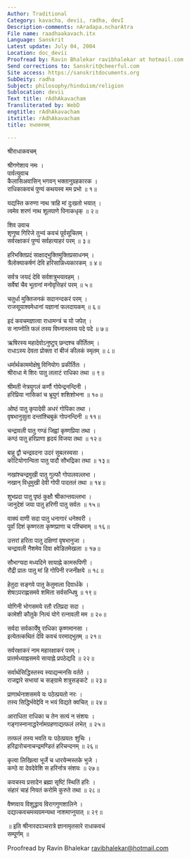 ```yaml
---
Author: Traditional
Category: kavacha, devii, radha, devI
Description-comments: nAradapa.ncharAtra
File name: raadhaakavach.itx
Language: Sanskrit
Latest update: July 04, 2004
Location: doc_devii
Proofread by: Ravin Bhalekar ravibhalekar at hotmail.com
Send corrections to: Sanskrit@cheerful.com
Site access: https://sanskritdocuments.org
SubDeity: radha
Subject: philosophy/hinduism/religion
Sublocation: devii
Text title: rAdhAkavacham
Transliterated by: WebD
engtitle: rAdhAkavacham
itxtitle: rAdhAkavacham
title: राधाकवचम्

---
```

  
 श्रीराधाकवचम्   
  
श्रीगणेशाय नमः ।  
पार्वत्युवाच  
कैलासिअवासिन् भगवन् भक्तानुग्रहकारक ।  
राधिकाकवचं पुण्यं कथयस्व मम प्रभो ॥ १॥  
  
यद्यस्ति करुणा नाथ त्राहि मां दुःखतो भयात् ।  
त्वमेव शरणं नाथ शूलपाणे पिनाकधृक् ॥ २॥  
  
शिव उवाच  
शृणुष्व गिरिजे तुभ्यं कवचं पूर्वसूचितम् ।  
सर्वरक्षाकरं पुण्यं सर्वहत्याहरं परम् ॥ ३॥  
  
हरिभक्तिप्रदं साक्षाद्भुक्तिमुक्तिप्रसाधनम् ।  
त्रैलोक्याकर्षणं देवि हरिसान्निध्यकारकम् ॥ ४॥  
  
सर्वत्र जयदं देवि सर्वशत्रुभयावहम् ।  
सर्वेषां चैव भूतानां मनोवृत्तिहरं परम् ॥ ५॥  
  
चतुर्धा मुक्तिजनकं सदानन्दकरं परम् ।  
राजसूयाश्वमेधानां यज्ञानां फलदायकम् ॥ ६॥  
  
इदं कवचमज्ञात्वा राधामन्त्रं च यो जपेत् ।  
स नाप्नोति फलं तस्य विघ्नास्तस्य पदे पदे ॥ ७॥  
  
ऋषिरस्य महादेवोऽनुष्टुप् छन्दश्च कीर्तितम् ।  
राधाऽस्य देवता प्रोक्ता रां बीजं कीलकं स्मृतम् ॥ ८॥  
  
धर्मार्थकाममोक्षेषु विनियोगः प्रकीर्तितः ।  
श्रीराधा मे शिरः पातु ललाटं राधिका तथा ॥ ९॥  
  
श्रीमती नेत्रयुगलं कर्णौ गोपेन्द्रनन्दिनी ।  
हरिप्रिया नासिकां च भ्रूयुगं शशिशोभना ॥ १०॥  
  
ओष्ठं पातु कृपादेवी अधरं गोपिका तथा ।  
वृषभानुसुता दन्तांश्चिबुकं गोपनन्दिनी ॥ ११॥  
  
चन्द्रावली पातु गण्डं जिह्वां कृष्णप्रिया तथा ।  
कण्ठं पातु हरिप्राणा हृदयं विजया तथा ॥ १२॥  
  
बाहू द्वौ चन्द्रवदना उदरं सुबलस्वसा ।  
कोटियोगान्विता पातु पादौ सौभद्रिका तथा ॥ १३॥  
  
नखांश्चन्द्रमुखी पातु गुल्फौ गोपालवल्लभा ।  
नखान् विधुमुखी देवी गोपी पादतलं तथा ॥ १४॥  
  
शुभप्रदा पातु पृष्ठं कुक्षौ श्रीकान्तवल्लभा ।  
जानुदेशं जया पातु हरिणी पातु सर्वतः ॥ १५॥  
  
वाक्यं वाणी सदा पातु धनागारं धनेश्वरी ।  
पूर्वां दिशं कृष्णरता कृष्णप्राणा च पश्चिमाम् ॥ १६॥  
  
उत्तरां हरिता पातु दक्षिणां वृषभानुजा ।  
चन्द्रावली नैशमेव दिवा क्ष्वेडितमेखला ॥ १७॥  
  
सौभाग्यदा मध्यदिने सायाह्ने कामरूपिणी ।  
रौद्री प्रातः पातु मां हि गोपिनी रजनीक्षये ॥ १८॥  
  
हेतुदा सङ्गवे पातु केतुमाला दिवार्धके ।  
शेषाऽपराह्णसमवे शमिता सर्वसन्धिषु ॥ १९॥  
  
योगिनी भोगसमये रतौ रतिप्रदा सदा ।  
कामेशी कौतुके नित्यं योगे रत्नावली मम ॥ २०॥  
  
सर्वदा सर्वकार्येषु राधिका कृष्णमानसा ।  
इत्येतत्कथितं देवि कवचं परमाद्भुतम् ॥ २१॥  
  
सर्वरक्षाकरं नाम महारक्षाकरं परम् ।  
प्रातर्मध्याह्नसमये सायाह्ने प्रपठेद्यदि ॥ २२॥  
  
सर्वार्थसिद्धिस्तस्य स्याद्यन्मनसि वर्तते ।  
राजद्वारे सभायां च सङ्ग्रामे शत्रुसङ्कटे ॥ २३॥  
  
प्राणार्थनाशसमये यः पठेत्प्रयतो नरः ।  
तस्य सिद्धिर्भवेद्देवि न भयं विद्यते क्वचित् ॥ २४॥  
  
आराधिता राधिका च तेन सत्यं न संशयः ।  
गङ्गास्नानाद्धरेर्नामग्रहणाद्यत्फलं लभेत् ॥ २५॥  
  
तत्फलं तस्य भवति यः पठेत्प्रयतः शुचिः ।  
हरिद्रारोचनाचन्द्रमण्डितं हरिचन्दनम् ॥ २६॥  
  
कृत्वा लिखित्वा भूर्जे च धारयेन्मस्तके भुजे ।  
कण्ठे वा देवदेवेशि स हरिर्नात्र संशयः ॥ २७॥  
  
कवचस्य प्रसादेन ब्रह्मा सृष्टिं स्थितिं हरिः ।  
संहारं चाहं नियतं करोमि कुरुते तथा ॥ २८॥  
  
वैष्णवाय विशुद्धाय विरागगुणशालिने ।  
दद्यात्कवचमव्यग्रमन्यथा नाशमाप्नुयात् ॥ २९॥  
  
॥ इति श्रीनारदपञ्चरात्रे ज्ञानामृतसारे राधाकवचं  
सम्पूर्णम् ॥  
  
  
Proofread by Ravin Bhalekar ravibhalekar@hotmail.com  
  
